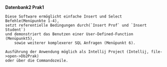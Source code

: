 **Datenbank2 Prak1**

    Diese Software ermöglicht einfache Insert und Select Befehle(Menüpunkte 1-4),
    setzt referentielle Bedingungen durch(`Insert Prof` und `Insert Student`) 
    und demonstriert das Benutzen einer User-Defined-Function (Menüpunkt5), 
        sowie weiterer komplexerer SQL Anfragen (Menüpunkt 6).
        
    Ausführung der Anwendung möglich als Intellij Project (Intellij, file->open->Db2Prak)
    oder über die Commandozeile.
    